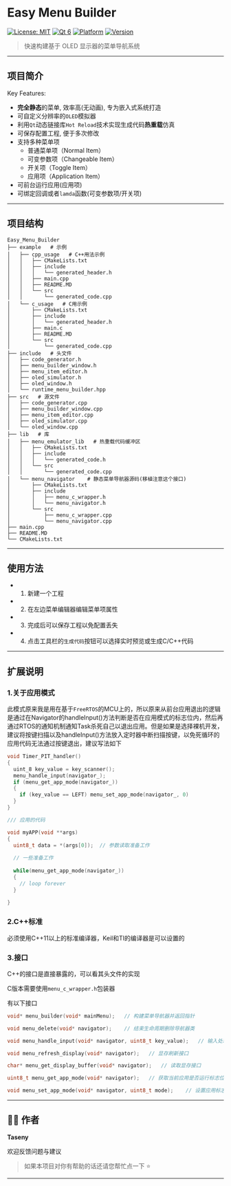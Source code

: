 # Easy Menu Builder

[![License: MIT](https://img.shields.io/badge/License-MIT-yellow.svg)](LICENSE)
[![Qt 6](https://img.shields.io/badge/Powered%20by-Qt6-blue)](https://www.qt.io)
[![Platform](https://img.shields.io/badge/Platform-C%2B%2B%20%2F%20C-green)](#)
[![Version](https://img.shields.io/badge/Release-V1.0-orange)](#)

> 快速构建基于 OLED 显示器的菜单导航系统

---

## 项目简介

Key Features:
- **完全静态**的菜单, 效率高(无动画), 专为嵌入式系统打造
- 可自定义分辨率的`OLED`模拟器
- 利用`Qt`动态链接库`Hot Reload`技术实现生成代码**热重载**仿真
- 可保存配置工程, 便于多次修改
- 支持多种菜单项
  * 普通菜单项（Normal Item）
  * 可变参数项（Changeable Item）
  * 开关项（Toggle Item）
  * 应用项（Application Item）
- 可前台运行应用(应用项)
- 可绑定回调或者`lamda`函数(可变参数项/开关项)

---

## 项目结构

```shell
Easy_Menu_Builder
├── example   # 示例
│   ├── cpp_usage   # C++用法示例
│   │   ├── CMakeLists.txt
│   │   ├── include
│   │   │   └── generated_header.h
│   │   ├── main.cpp
│   │   ├── README.MD
│   │   └── src
│   │       └── generated_code.cpp
│   └── c_usage   # C用示例
│       ├── CMakeLists.txt
│       ├── include
│       │   └── generated_header.h
│       ├── main.c
│       ├── README.MD
│       └── src
│           └── generated_code.cpp
├── include   # 头文件
│   ├── code_generator.h
│   ├── menu_builder_window.h
│   ├── menu_item_editor.h
│   ├── oled_simulator.h
│   ├── oled_window.h
│   └── runtime_menu_builder.hpp
├── src   # 源文件
│   ├── code_generator.cpp
│   ├── menu_builder_window.cpp
│   ├── menu_item_editor.cpp
│   ├── oled_simulator.cpp
│   └── oled_window.cpp
├── lib   # 库
│   ├── menu_emulator_lib   # 热重载代码缓冲区
│   │   ├── CMakeLists.txt
│   │   ├── include
│   │   │   └── generated_code.h
│   │   └── src
│   │       └── generated_code.cpp
│   └── menu_navigator    # 静态菜单导航器源码(移植注意这个接口)
│       ├── CMakeLists.txt
│       ├── include
│       │   ├── menu_c_wrapper.h
│       │   └── menu_navigator.h
│       └── src
│           ├── menu_c_wrapper.cpp
│           └── menu_navigator.cpp
├── main.cpp
├── README.MD
└── CMakeLists.txt
```

---

## 使用方法

* 1. 新建一个工程
* 2. 在左边菜单编辑器编辑菜单项属性
* 3. 完成后可以保存工程以免配置丢失
* 4. 点击工具栏的`生成代码`按钮可以选择实时预览或生成C/C++代码

---

## 扩展说明

### 1.关于应用模式

此模式原来我是用在基于`FreeRTOS`的MCU上的，所以原来从前台应用退出的逻辑是通过在Navigator的handleInput()方法判断是否在应用模式的标志位内，然后再通过RTOS的通知机制通知Task杀死自己以退出应用。但是如果是选择裸机开发，建议将按键扫描以及handleInput()方法放入定时器中断扫描按键，以免死循环的应用代码无法通过按键退出，建议写法如下

```c
void Timer_PIT_handler()
{
  uint_8 key_value = key_scanner();
  menu_handle_input(navigator_);
  if (menu_get_app_mode(navigator_))
  {
    if (key_value == LEFT) menu_set_app_mode(navigator_, 0)
  }
}

/// 应用的代码

void myAPP(void **args)
{
  uint8_t data = *(args[0]);  // 参数读取准备工作
  
  // 一些准备工作
  
  while(menu_get_app_mode(navigator_))
  {
    // loop forever
  }
  
}
```

### 2.C++标准

必须使用C++11以上的标准编译器，Keil和TI的编译器是可以设置的

### 3.接口

C++的接口是直接暴露的，可以看其头文件的实现

C版本需要使用`menu_c_wrapper.h`包装器

有以下接口

```c
void* menu_builder(void* mainMenu);   // 构建菜单导航器并返回指针

void menu_delete(void* navigator);    // 结束生命周期删除导航器类

void menu_handle_input(void* navigator, uint8_t key_value);   // 输入处理接口

void menu_refresh_display(void* navigator);   // 显存刷新接口

char* menu_get_display_buffer(void* navigator);   // 读取显存接口

uint8_t menu_get_app_mode(void* navigator);   // 获取当前应用是否运行标志位

void menu_set_app_mode(void* navigator, uint8_t mode);    // 设置应用标志位
```

---

## 👨‍💻 作者

**Taseny**

欢迎反馈问题与建议

> 如果本项目对你有帮助的话还请您帮忙点一下 :star:

---
